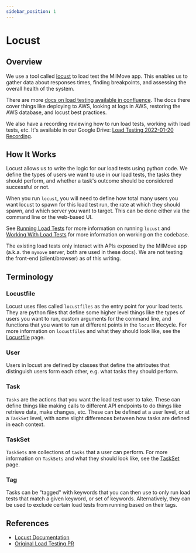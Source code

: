 ```yaml
---
sidebar_position: 1
---
```

# Locust

## Overview

We use a tool called [locust](https://docs.locust.io/en/stable/) to load test the MilMove app. This enables us to gather
data about responses times, finding breakpoints, and assessing the overall health of the system.

There are more [docs on load testing available in confluence](https://dp3.atlassian.net/wiki/spaces/MT/pages/1439137811/Load+Testing).
The docs there cover things like deploying to AWS, looking at logs in AWS, restoring the AWS database, and locust best
practices. 

We also have a recording reviewing how to run load tests, working with load tests, etc. It's available in our Google
Drive: [Load Testing 2022-01-20 Recording](https://drive.google.com/drive/folders/1xaxzAvnyBRfg4ZLVH1mLVvhuTrjfPYjQ).

## How It Works

Locust allows us to write the logic for our load tests using python code. We define the types of users we want to use in
our load tests, the tasks they should perform, and whether a task's outcome should be considered successful or not.

When you run `locust`, you will need to define how total many users you want locust to spawn for this load test run, the
rate at which they should spawn, and which server you want to target. This can be done either via the command line or 
the web-based UI. 

See [Running Load Tests](./running-load-tests) for more information on running `locust` and 
[Working With Load Tests](./working-with-load-tests) for more information on working on the codebase.

The existing load tests only interact with APIs exposed by the MilMove app (a.k.a. the `mymove` server, both are used in
these docs). We are not testing the front-end (client/browser) as of this writing.

## Terminology

### Locustfile

Locust uses files called `locustfiles` as the entry point for your load tests. They are python files that define some 
higher level things like the types of users you want to run, custom arguments for the command line, and functions that
you want to run at different points in the `locust` lifecycle. For more information on `locustfiles` and what they
should look like, see the [Locustfile](./locustfile) page.

### User

Users in locust are defined by classes that define the attributes that distinguish users form each other, e.g. what 
tasks they should perform.

### Task

`Tasks` are the actions that you want the load test user to take. These can define things like making calls to different 
API endpoints to do things like retrieve data, make changes, etc. These can be defined at a user level, or at a 
`TaskSet` level, with some slight differences between how tasks are defined in each context.

### TaskSet

`TaskSets` are collections of `tasks` that a user can perform. For more information on `TaskSets` and what they should
look like, see the [TaskSet](./taskset) page.

### Tag

Tasks can be "tagged" with keywords that you can then use to only run load tests that match a given keyword, or set of 
keywords. Alternatively, they can be used to exclude certain load tests from running based on their tags.

## References

* [Locust Documentation](https://docs.locust.io/en/stable/index.html)
* [Original Load Testing PR](https://github.com/transcom/mymove/pull/1597)